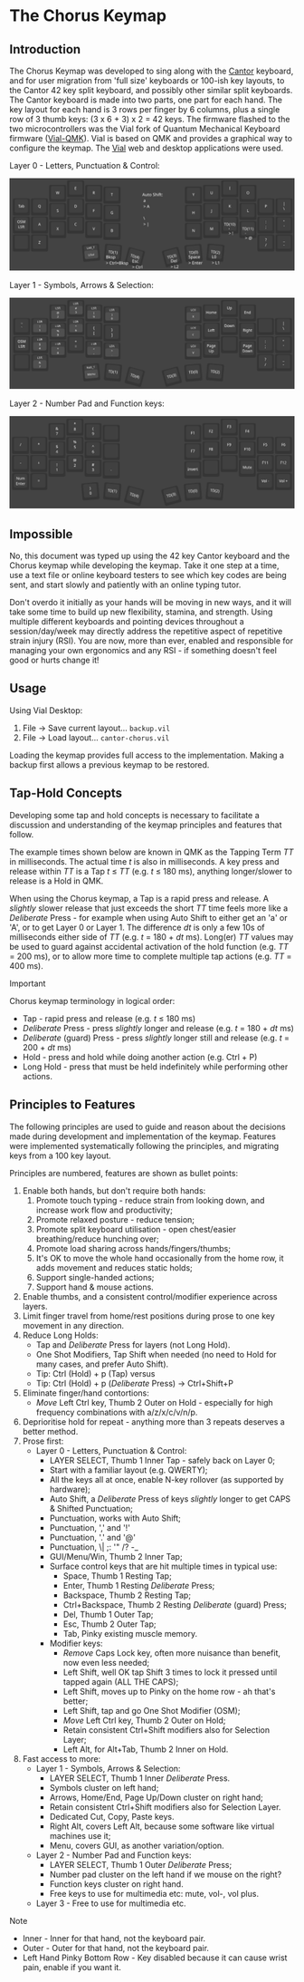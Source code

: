# The Chorus Keymap

## Introduction

The Chorus Keymap was developed to sing along with the [Cantor](https://github.com/diepala/cantor)
keyboard, and for user migration from 'full size' keyboards or 100-ish key layouts, to the Cantor 42
key split keyboard, and possibly other similar split keyboards. The Cantor keyboard is made into two
parts, one part for each hand. The key layout for each hand is 3 rows per finger by 6 columns, plus
a single row of 3 thumb keys: (3 x 6 + 3) x 2 = 42 keys. The firmware flashed to the two
microcontrollers was the Vial fork of Quantum Mechanical Keyboard firmware
([Vial-QMK](https://github.com/vial-kb/vial-qmk)). Vial is based on QMK and provides a graphical way
to configure the keymap. The [Vial](https://get.vial.today/) web and desktop applications were used.

Layer 0 - Letters, Punctuation & Control:

![alt text](resources/Layer0.png)

Layer 1 - Symbols, Arrows & Selection:

![alt text](resources/Layer1.png)

Layer 2 - Number Pad and Function keys:

![alt text](resources/Layer2.png)

## Impossible

No, this document was typed up using the 42 key Cantor keyboard and the Chorus keymap while
developing the keymap. Take it one step at a time, use a text file or online keyboard testers to see
which key codes are being sent, and start slowly and patiently with an online typing tutor. 

Don't overdo it initially as your hands will be moving in new ways, and it will take some time to
build up new flexibility, stamina, and strength. Using multiple different keyboards and pointing
devices throughout a session/day/week may directly address the repetitive aspect of repetitive
strain injury (RSI). You are now, more than ever, enabled and responsible for managing your own
ergonomics and any RSI - if something doesn't feel good or hurts change it!

## Usage

Using Vial Desktop:

1. File -> Save current layout... `backup.vil`
1. File -> Load layout... `cantor-chorus.vil`

Loading the keymap provides full access to the implementation. Making a backup first allows a
previous keymap to be restored.

## Tap-Hold Concepts

Developing some tap and hold concepts is necessary to facilitate a discussion and understanding of
the keymap principles and features that follow.

The example times shown below are known in QMK as the Tapping Term *TT* in milliseconds. The actual
time *t* is also in milliseconds. A key press and release within *TT* is a Tap *t* ≤ *TT* (e.g. *t*
≤ 180 ms), anything longer/slower to release is a Hold in QMK.

When using the Chorus keymap, a Tap is a rapid press and release. A *slightly* slower release that
just exceeds the short *TT* time feels more like a *Deliberate* Press - for example when using Auto
Shift to either get an 'a' or 'A', or to get Layer 0 or Layer 1. The difference *dt* is only a few
10s of milliseconds either side of *TT* (e.g. *t* = 180 + *dt* ms). Long(er) *TT* values may be used
to guard against accidental activation of the hold function (e.g. *TT* = 200 ms), or to allow more
time to complete multiple tap actions (e.g. *TT* = 400 ms).

> [!IMPORTANT]
> Chorus keymap terminology in logical order:
> 
> - Tap - rapid press and release (e.g. *t* ≤ 180 ms)
> - *Deliberate* Press - press *slightly* longer and release (e.g. *t* = 180 + *dt* ms)
> - *Deliberate* (guard) Press - press *slightly* longer still and release (e.g. *t* = 200 + *dt* ms)
> - Hold - press and hold while doing another action (e.g. Ctrl + P)
> - Long Hold - press that must be held indefinitely while performing other actions.

## Principles to Features

The following principles are used to guide and reason about the decisions made during development
and implementation of the keymap. Features were implemented systematically following the principles,
and migrating keys from a 100 key layout.

Principles are numbered, features are shown as bullet points:

1. Enable both hands, but don't require both hands:
    1. Promote touch typing - reduce strain from looking down, and increase work flow and
       productivity;
    1. Promote relaxed posture - reduce tension;
    1. Promote split keyboard utilisation - open chest/easier breathing/reduce hunching over;
    1. Promote load sharing across hands/fingers/thumbs;
    1. It's OK to move the whole hand occasionally from the home row, it adds movement and reduces
       static holds;
    1. Support single-handed actions;
    1. Support hand & mouse actions.
1. Enable thumbs, and a consistent control/modifier experience across layers.
1. Limit finger travel from home/rest positions during prose to one key movement in any direction.
1. Reduce Long Holds:
    - Tap and *Deliberate* Press for layers (not Long Hold).
    - One Shot Modifiers, Tap Shift when needed (no need to Hold for many cases, and prefer Auto
      Shift).
    - Tip: Ctrl (Hold) + p (Tap) versus 
    - Tip: Ctrl (Hold) + p (*Deliberate* Press) -> Ctrl+Shift+P
1. Eliminate finger/hand contortions:
    - *Move* Left Ctrl key, Thumb 2 Outer on Hold - especially for high frequency combinations with a/z/x/c/v/n/p.
1. Deprioritise hold for repeat - anything more than 3 repeats deserves a better method.
1. Prose first:
    - Layer 0 - Letters, Punctuation & Control:
        - LAYER SELECT, Thumb 1 Inner Tap - safely back on Layer 0;
        - Start with a familiar layout (e.g. QWERTY);
        - All the keys all at once, enable N-key rollover (as supported by hardware);
        - Auto Shift, a *Deliberate* Press of keys *slightly* longer to get CAPS & Shifted Punctuation;
        - Punctuation, works with Auto Shift;
        - Punctuation, ',' and '!'
        - Punctuation, '.' and '@'
        - Punctuation, \\|  ;:  '"  /?  -_
        - GUI/Menu/Win, Thumb 2 Inner Tap;
        - Surface control keys that are hit multiple times in typical use:
            - Space, Thumb 1 Resting Tap;
            - Enter, Thumb 1 Resting *Deliberate* Press;
            - Backspace, Thumb 2 Resting Tap;
            - Ctrl+Backspace, Thumb 2 Resting *Deliberate* (guard) Press;
            - Del, Thumb 1 Outer Tap;
            - Esc, Thumb 2 Outer Tap;
            - Tab, Pinky existing muscle memory.
        - Modifier keys:
            - *Remove* Caps Lock key, often more nuisance than benefit, now even less needed;
            - Left Shift, well OK tap Shift 3 times to lock it pressed until tapped again (ALL THE CAPS);
            - Left Shift, moves up to Pinky on the home row - ah that's better;
            - Left Shift, tap and go One Shot Modifier (OSM);
            - *Move* Left Ctrl key, Thumb 2 Outer on Hold;
            - Retain consistent Ctrl+Shift modifiers also for Selection Layer;
            - Left Alt, for Alt+Tab, Thumb 2 Inner on Hold.
1. Fast access to more:
    - Layer 1 - Symbols, Arrows & Selection:
        - LAYER SELECT, Thumb 1 Inner *Deliberate* Press.
        - Symbols cluster on left hand;
        - Arrows, Home/End, Page Up/Down cluster on right hand;
        - Retain consistent Ctrl+Shift modifiers also for Selection Layer.
        - Dedicated Cut, Copy, Paste keys.
        - Right Alt, covers Left Alt, because some software like virtual machines use it;
        - Menu, covers GUI, as another variation/option.
    - Layer 2 - Number Pad and Function keys:
        - LAYER SELECT, Thumb 1 Outer *Deliberate* Press;
        - Number pad cluster on the left hand if we mouse on the right?
        - Function keys cluster on right hand.
        - Free keys to use for multimedia etc: mute, vol-, vol plus.
    - Layer 3 - Free to use for multimedia etc.

> [!NOTE]
> - Inner - Inner for that hand, not the keyboard pair.
> - Outer - Outer for that hand, not the keyboard pair.
> - Left Hand Pinky Bottom Row - Key disabled because it can cause wrist pain, enable if you want it.
